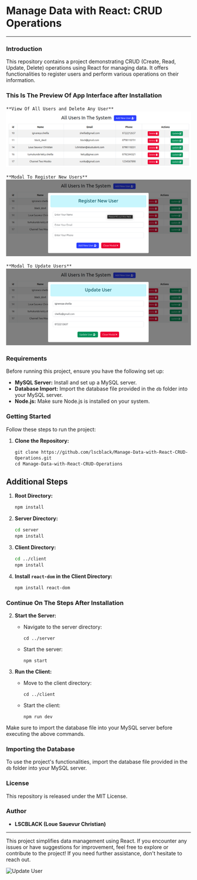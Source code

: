 # Manage Data with React: CRUD Operations

---

### Introduction

This repository contains a project demonstrating CRUD (Create, Read, Update, Delete) operations using React for managing data. It offers functionalities to register users and perform various operations on their information.
### This Is The Preview Of App Interface after Installation

``**View Of All Users and Delete Any User**``
![View Of All Users](images/img1.png)

``**Modal To Register New Users**``
![Register New User](images/img2.png)

``**Modal To Update Users**``
![Update User](images/img3.png)
### Requirements

Before running this project, ensure you have the following set up:

- **MySQL Server:** Install and set up a MySQL server.
- **Database Import:** Import the database file provided in the `db` folder into your MySQL server.
- **Node.js:** Make sure Node.js is installed on your system.

### Getting Started

Follow these steps to run the project:

1. **Clone the Repository:**
   ```
   git clone https://github.com/lscblack/Manage-Data-with-React-CRUD-Operations.git
   cd Manage-Data-with-React-CRUD-Operations
   ```
## Additional Steps

1. **Root Directory:**
   ```bash
   npm install
   ```

2. **Server Directory:**
   ```bash
   cd server
   npm install
   ```

3. **Client Directory:**
   ```bash
   cd ../client
   npm install
   ```

4. **Install `react-dom` in the Client Directory:**
   ```bash
   npm install react-dom
   ```
### Continue On The Steps After Installation
2. **Start the Server:**
   - Navigate to the server directory:
     ```
     cd ../server
     ```
   - Start the server:
     ```
     npm start
     ```

3. **Run the Client:**
   - Move to the client directory:
     ```
     cd ../client
     ```
   - Start the client:
     ```
     npm run dev
     ```

Make sure to import the database file into your MySQL server before executing the above commands.

### Importing the Database

To use the project's functionalities, import the database file provided in the `db` folder into your MySQL server.

### License

This repository is released under the MIT License.

### Author

- **LSCBLACK (Loue Sauevur Christian)**

---

This project simplifies data management using React. If you encounter any issues or have suggestions for improvement, feel free to explore or contribute to the project! If you need further assistance, don't hesitate to reach out.


![Update User](https://static.vecteezy.com/system/resources/thumbnails/002/016/730/original/thank-you-golden-text-with-loop-light-effect-free-video.jpg)



